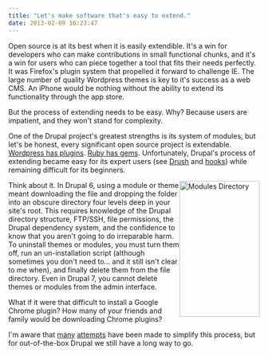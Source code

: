 ```yaml
---
title: "Let's make software that's easy to extend."
date: 2013-02-09 16:23:47
---
```


Open source is at its best when it is easily extendible. It's a win for developers who can make contributions in small functional chunks, and it's a win for users who can piece together a tool that fits their needs perfectly. It was Firefox's plugin system that propelled it forward to challenge IE. The large number of quality Wordpress themes is key to it's success as a web CMS. An iPhone would be nothing without the ability to extend its functionality through the app store.

But the process of extending needs to be easy. Why? Because users are impatient, and they won't stand for complexity.

One of the Drupal project's greatest strengths is its system of modules, but let's be honest, every significant open source project is extendable. <a href="http://wordpress.org/extend/plugins/" target="_blank" rel="noopener noreferrer" title="Official Wordpress Plugins Directory">Wordpress has plugins</a>. <a href="https://rubygems.org/" target="_blank" rel="noopener noreferrer" title="RubyGems.org">Ruby has gems</a>. Unfortunately, Drupal's process of extending became easy for its expert users (see <a href="http://drupal.org/project/drush" target="_blank" rel="noopener noreferrer" title="Drush">Drush</a> and <a href="http://api.drupal.org/api/drupal/includes!module.inc/group/hooks/7" target="_blank" rel="noopener noreferrer" title="Drupal Hooks">hooks</a>) while remaining difficult for its beginners.

<img alt="Modules Directory" src="http://www.leveltendesign.com/files/drupal-contrib-modules.png" style="width: 161px; height: 273px; float: right;" />Think about it. In Drupal 6, using a module or theme meant downloading the file and dropping the folder into an obscure directory four levels deep in your site's root. This requires knowledge of the Drupal directory structure, FTP/SSH, file permissions, the Drupal dependency system, and the confidence to know that you aren't going to do irreparable harm. To uninstall themes or modules, you must turn them off, run an un-installation script (although sometimes you don't need to... and it still isn't clear to me when), and finally delete them from the file directory. Even in Drupal 7, you cannot delete themes or modules from the admin interface.

What if it were that difficult to install a Google Chrome plugin? How many of your friends and family would be downloading Chrome plugins?

I'm aware that <a href="http://drupal.org/project/apps" target="_blank" rel="noopener noreferrer" title="Drupal Apps">many</a> <a href="/assets/images/drupal-gardens-extend-ui.png" target="_blank" rel="noopener noreferrer" title=" Drupal Gardens">attempts</a> have been made to simplify this process, but for out-of-the-box Drupal we still have a long way to go.
